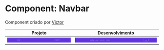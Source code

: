 # Component: Navbar

Component criado por [Victor](https://github.com/Vict0rCosta)

|  Projeto | Desenvolvimento |
|----------|-----------------|
| ![imagem projeto](https://github.com/desafiosdev/frontend/blob/main/components/navbar/images/pedido.png?raw=true) | ![imagem projeto](https://github.com/desafiosdev/frontend/blob/main/components/navbar/images/screenshot.png?raw=true) |
